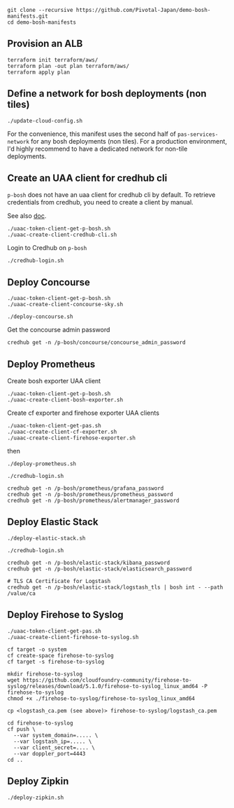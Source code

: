 ```
git clone --recursive https://github.com/Pivotal-Japan/demo-bosh-manifests.git
cd demo-bosh-manifests
```


## Provision an ALB

```
terraform init terraform/aws/
terraform plan -out plan terraform/aws/
terraform apply plan
```

## Define a network for bosh deployments (non tiles)

```
./update-cloud-config.sh
```

For the convenience, this manifest uses the second half of `pas-services-network` for any bosh deployments (non tiles).
For a production environment, I'd highly recommend to have a dedicated network for non-tile deployments.

## Create an UAA client for credhub cli

`p-bosh` does not have an uaa client for credhub cli by default. 
To retrieve credentials from credhub, you need to create a client by manual.

See also [doc](https://community.pivotal.io/s/article/How-to-Access-CredHub-with-the-CredHub-CLI).

```
./uaac-token-client-get-p-bosh.sh
./uaac-create-client-credhub-cli.sh
```

Login to Credhub on `p-bosh`


```
./credhub-login.sh
```

## Deploy Concourse

```
./uaac-token-client-get-p-bosh.sh
./uaac-create-client-concourse-sky.sh
```


```
./deploy-concourse.sh
```


Get the concourse admin password


```
credhub get -n /p-bosh/concourse/concourse_admin_password
```

## Deploy Prometheus

Create bosh exporter UAA client

```
./uaac-token-client-get-p-bosh.sh
./uaac-create-client-bosh-exporter.sh
```

Create cf exporter and firehose exporter UAA clients

```
./uaac-token-client-get-pas.sh
./uaac-create-client-cf-exporter.sh
./uaac-create-client-firehose-exporter.sh
```


then 

```
./deploy-prometheus.sh
```

```
./credhub-login.sh

credhub get -n /p-bosh/prometheus/grafana_password
credhub get -n /p-bosh/prometheus/prometheus_password
credhub get -n /p-bosh/prometheus/alertmanager_password
```

## Deploy Elastic Stack


```
./deploy-elastic-stack.sh
```


```
./credhub-login.sh

credhub get -n /p-bosh/elastic-stack/kibana_password
credhub get -n /p-bosh/elastic-stack/elasticsearch_password

# TLS CA Certificate for Logstash
credhub get -n /p-bosh/elastic-stack/logstash_tls | bosh int - --path /value/ca
```

## Deploy Firehose to Syslog

```
./uaac-token-client-get-pas.sh 
./uaac-create-client-firehose-to-syslog.sh 
```

```
cf target -o system
cf create-space firehose-to-syslog
cf target -s firehose-to-syslog
```

```
mkdir firehose-to-syslog
wget https://github.com/cloudfoundry-community/firehose-to-syslog/releases/download/5.1.0/firehose-to-syslog_linux_amd64 -P firehose-to-syslog
chmod +x ./firehose-to-syslog/firehose-to-syslog_linux_amd64 

cp <logstash_ca.pem (see above)> firehose-to-syslog/logstash_ca.pem

cd firehose-to-syslog
cf push \
  --var system_domain=..... \
  --var logstash_ip=..... \
  --var client_secret=.... \
  --var doppler_port=4443
cd ..
```

## Deploy Zipkin


```
./deploy-zipkin.sh
```
